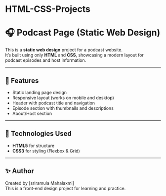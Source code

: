 # HTML-CSS-Projects
# 🎧 Podcast Page (Static Web Design)

This is a **static web design** project for a podcast website.  
It’s built using only **HTML** and **CSS**, showcasing a modern layout for podcast episodes and host information.

---

## 🌟 Features
- Static landing page design
- Responsive layout (works on mobile and desktop)
- Header with podcast title and navigation
- Episode section with thumbnails and descriptions
- About/Host section

---

## 🧩 Technologies Used
- **HTML5** for structure
- **CSS3** for styling (Flexbox & Grid)
  
---

## ✨ Author
Created by [sriramula Mahalaxmi]  
This is a front-end design project for learning and practice.









